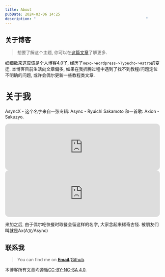 ```yaml
---
title: About
pubDate: 2024-03-06 14:25
description: "                                                  "
---
```




## 关于博客

> 想要了解这个主题, 你可以在[这篇文章](/posts/2025-01-16)了解更多.

细细数来这应该是个人博客4.0了, 经历了`Hexo->Wordpress->Typecho->Astro`的变迁. 本博客目前生活向文章偏多, 如果在我折腾过程中遇到了找不到教程/问题定位不明确的问题, 或许会偶尔更新一些教程类文章.

# 关于我

AsyncX - 这个名字来自一张专辑: Async - Ryuichi Sakamoto 和一首歌: Axion - Sakuzyo.

<iframe style="border-radius:12px" src="https://open.spotify.com/embed/album/2OKN3NwlITzfVpDJecA4Z3?utm_source=generator" width="100%" height="152" frameBorder="0" allowfullscreen="" allow="autoplay; clipboard-write; encrypted-media; fullscreen; picture-in-picture" loading="lazy"></iframe>

<iframe style="border-radius:12px" src="https://open.spotify.com/embed/track/25bAHNEr9LFOms6qOzjFsV?utm_source=generator" width="100%" height="152" frameBorder="0" allowfullscreen="" allow="autoplay; clipboard-write; encrypted-media; fullscreen; picture-in-picture" loading="lazy"></iframe>

来加之后, 由于偶尔吃快餐时取餐会留这样的名字, 大家念起来稀奇古怪. 被朋友们叫就是Ax(A叉/Async)

## 联系我

> You can find me on [**Email**](mailto:contact@asyncx.top)/[Github](https://github.com/A5yncX).

本博客所有文章均遵循[CC-BY-NC-SA 4.0](https://creativecommons.org/licenses/by-nc-sa/4.0/deed.en).